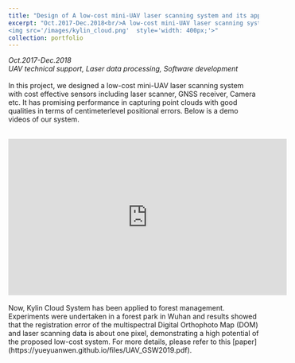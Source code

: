 ```yaml
---
title: "Design of A low-cost mini-UAV laser scanning system and its applications: Kylin Cloud System-I"
excerpt: "Oct.2017-Dec.2018<br/>A low-cost mini-UAV laser scanning system with costeffective sensors including laser scanner, GNSS receiver, Camera etc. <br/>
<img src='/images/kylin_cloud.png'  style='width: 400px;'>"
collection: portfolio
---
```

*Oct.2017-Dec.2018* <br/>
*UAV technical support, Laser data processing, Software development* <br/><br/>
In this project, we designed a low-cost mini-UAV laser scanning system with cost effective sensors including laser scanner, GNSS receiver, Camera etc. It has promising performance in capturing point clouds with good qualities in terms of centimeterlevel positional errors. Below is a demo videos of our system.<br/><br/>
<iframe width="560" height="315" src="https://www.youtube.com/embed/XF2A2Q_YMRw?rel=0&amp;showinfo=0" frameborder="0" allow="accelerometer; autoplay; encrypted-media; gyroscope; picture-in-picture" allowfullscreen></iframe><br/><br/>
Now, Kylin Cloud System has been applied to forest management. Experiments were undertaken in a forest park in Wuhan and results showed that the registration error of the multispectral Digital Orthophoto Map (DOM) and laser scanning data is about one pixel, demonstrating a high potential of the proposed low-cost
system. For more details, please refer to this [paper](https://yueyuanwen.github.io/files/UAV_GSW2019.pdf). 

